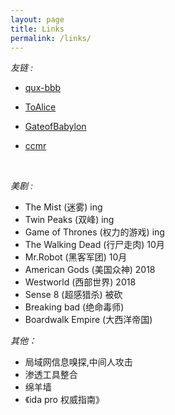 ```yaml
---
layout: page
title: Links
permalink: /links/
---
```




*友链 :*

- [qux-bbb](http://qux-bbb.github.io/)
- [ToAlice](https://toalice.github.io/)
- [GateofBabylon](http://45.77.13.75:1234/)
- [ccmr](http://www.cnblogs.com/ccmr)

  ​




*美剧 :*

- The Mist (迷雾) ing
- Twin Peaks (双峰) ing
- Game of Thrones (权力的游戏) ing
- The Walking Dead (行尸走肉) 10月
- Mr.Robot (黑客军团) 10月
- American Gods (美国众神) 2018
- Westworld (西部世界) 2018
- Sense 8 (超感猎杀) 被砍
- Breaking bad (绝命毒师) 
- Boardwalk Empire (大西洋帝国) 




*其他：*
- 局域网信息嗅探,中间人攻击
- 渗透工具整合
- 绵羊墙
- 《ida pro 权威指南》